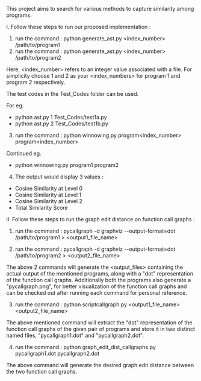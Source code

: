 This project aims to search for various methods to capture similarity among programs. 

I. Follow these steps to run our proposed implementation :

1) run the command : python generate_ast.py <index_number> /path/to/program1
2) run the command : python generate_ast.py <index_number> /path/to/program2

Here, <index_number> refers to an integer value associated with a file. For simplicity choose 1 and 2 as your <index_numbers> for program 1 and program 2 respectively.

The test codes in the Test_Codes folder can be used.

For eg.

- python ast.py 1 Test_Codes/test1a.py
- python ast.py 2 Test_Codes/test1b.py

3) run the command : python winnowing.py program<index_number> program<index_number>

Continued eg.

- python winnowing.py program1 program2

4) The output would display 3 values :

- Cosine Similarity at Level 0
- Cosine Similarity at Level 1
- Cosine Similarity at Level 2 
- Total Similarity Score

II. Follow these steps to run the graph edit distance on function call graphs :

1) run the command : pycallgraph -d graphviz --output-format=dot /path/to/program1 > <output1_file_name>

2) run the command : pycallgraph -d graphviz --output-format=dot /path/to/program2 > <output2_file_name>

The above 2 commands will generate the <output_files> containing the actual output of the mentioned programs, along with a "dot" representation of the function call graphs. Additionally both the programs also generate a "pycallgraph.png", for better visualization of the function call graphs and can be checked out after running each command for personal reference.

3) run the command : python scriptcallgraph.py <output1_file_name> <output2_file_name>

The above mentioned command will extract the "dot" representation of the function call graphs of the given pair of programs and store it in two distinct named files, "pycallgraph1.dot" and "pycallgraph2.dot".  

4) run the command : python graph_edit_dist_callgraphs.py pycallgraph1.dot pycallgraph2.dot

The above command will generate the desired graph edit distance between the two function call graphs.